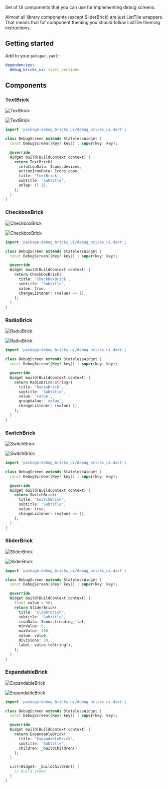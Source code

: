 Set of UI components that you can use for implementing debug screens.

Almost all library components (except SliderBrick) are just ListTile wrappers. That means that 
fof component theming you should follow ListTile theming instructions.

## Getting started

Add to your `pubspec.yaml`:

```yaml
dependencies:
  debug_bricks_ui: <last_version>
```

## Components

### TextBrick

![TextBrick](doc/media/text_light.png)

![TextBrick](doc/media/text_dark.png)

```dart
import 'package:debug_bricks_ui/debug_bricks_ui.dart';

class DebugScreen extends StatelessWidget {
  const DebugScreen({Key? key}) : super(key: key);

  @override
  Widget build(BuildContext context) {
    return TextBrick(
      infoIconData: Icons.devices,
      actionIconData: Icons.copy,
      title: 'TextBrick',
      subtitle: 'Subtitle',
      onTap: () {},
    );
  }
}
```

### CheckboxBrick

![CheckboxBrick](doc/media/check_light.png)

![CheckboxBrick](doc/media/check_dark.png)

```dart
import 'package:debug_bricks_ui/debug_bricks_ui.dart';

class DebugScreen extends StatelessWidget {
  const DebugScreen({Key? key}) : super(key: key);

  @override
  Widget build(BuildContext context) {
    return CheckboxBrick(
      title: 'CheckboxBrick',
      subtitle: 'Subtitle',
      value: true,
      changeListener: (value) => {},
    );
  }
}
```

### RadioBrick

![RadioBrick](doc/media/radio_light.png)

![RadioBrick](doc/media/radio_dark.png)

```dart
import 'package:debug_bricks_ui/debug_bricks_ui.dart';

class DebugScreen extends StatelessWidget {
  const DebugScreen({Key? key}) : super(key: key);

  @override
  Widget build(BuildContext context) {
    return RadioBrick<String>(
      title: 'RadioBrick',
      subtitle: 'Subtitle',
      value: 'value',
      groupValue: 'value',
      changeListener: (value) {},
    );
  }
}
```

### SwitchBrick

![SwitchBrick](doc/media/switch_light.png)

![SwitchBrick](doc/media/switch_dark.png)

```dart
import 'package:debug_bricks_ui/debug_bricks_ui.dart';

class DebugScreen extends StatelessWidget {
  const DebugScreen({Key? key}) : super(key: key);

  @override
  Widget build(BuildContext context) {
    return SwitchBrick(
      title: 'SwitchBrick',
      subtitle: 'Subtitle',
      value: true,
      changeListener: (value) => {},
    );
  }
}
```

### SliderBrick

![SliderBrick](doc/media/slider_light.png)

![SliderBrick](doc/media/slider_dark.png)

```dart
import 'package:debug_bricks_ui/debug_bricks_ui.dart';

class DebugScreen extends StatelessWidget {
  const DebugScreen({Key? key}) : super(key: key);

  @override
  Widget build(BuildContext context) {
    final value = 50;
    return SliderBrick(
      title: 'SliderBrick',
      subtitle: 'Subtitle',
      iconData: Icons.trending_flat,
      minValue: 0,
      maxValue: 100,
      value: value,
      divisions: 10,
      label: value.toString(),
    );
  }
}
```

### ExpandableBrick

![ExpandableBrick](doc/media/expandable_light.png)

![ExpandableBrick](doc/media/expandable_dark.png)

```dart
import 'package:debug_bricks_ui/debug_bricks_ui.dart';

class DebugScreen extends StatelessWidget {
  const DebugScreen({Key? key}) : super(key: key);

  @override
  Widget build(BuildContext context) {
    return ExpandableBrick(
      title: 'ExpandableBrick',
      subtitle: 'Subtitle',
      children: _buildChildren(),
    );
  }

  List<Widget> _buildChildren() {
    // build items
  }
}
```